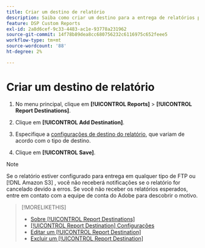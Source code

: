 ```yaml
---
title: Criar um destino de relatório
description: Saiba como criar um destino para a entrega de relatórios personalizados.
feature: DSP Custom Reports
exl-id: 2a8d6cef-9c33-4483-ac1e-93778a231962
source-git-commit: 14f78b89dea8cc680756232c6116975c652feee5
workflow-type: tm+mt
source-wordcount: '88'
ht-degree: 2%

---
```


# Criar um destino de relatório

1. No menu principal, clique em **[!UICONTROL Reports]** > **[!UICONTROL Report Destinations]**.

1. Clique em **[!UICONTROL Add Destination]**.

1. Especifique a [configurações de destino do relatório](/help/dsp/reports/report-destinations/report-destination-settings.md), que variam de acordo com o tipo de destino.

1. Clique em **[!UICONTROL Save]**.

>[!NOTE]
>
> Se o relatório estiver configurado para entrega em qualquer tipo de FTP ou [!DNL Amazon S3] , você não receberá notificações se o relatório for cancelado devido a erros. Se você não receber os relatórios esperados, entre em contato com a equipe de conta do Adobe para descobrir o motivo.

>[!MORELIKETHIS]
>
>* [Sobre [!UICONTROL Report Destinations]](/help/dsp/reports/report-destinations/report-destination-about.md)
>* [[!UICONTROL Report Destination] Configurações](/help/dsp/reports/report-destinations/report-destination-settings.md)
>* [Editar um [!UICONTROL Report Destination]](/help/dsp/reports/report-destinations/report-destination-edit.md)
>* [Excluir um [!UICONTROL Report Destination]](/help/dsp/reports/report-destinations/report-destination-delete.md)

